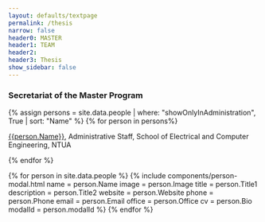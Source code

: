 ```yaml
---
layout: defaults/textpage
permalink: /thesis
narrow: false
header0: MASTER
header1: TEAM
header2:
header3: Thesis
show_sidebar: false
---
```

<div class="container mt-5">
 <h3 class="mt-5 mb-3 colored-main">
    Secretariat of the Master Program
  </h3>
  {% assign persons = site.data.people | where: "showOnlyInAdministration", True | sort: "Name" %}
  {% for person in persons%}
    <p>
      <a href="" data-toggle="modal" data-target="{{person.modalId}}">{{person.Name}}</a>, Administrative Staff, School of Electrical and
      Computer Engineering, NTUA
    </p>
  {% endfor %}

  <!-- Modals -->
  {% for person in site.data.people %}
    {% include components/person-modal.html
      name = person.Name
      image = person.Image
      title = person.Title1
      description = person.Title2
      website = person.Website
      phone = person.Phone
      email = person.Email
      office = person.Office
      cv = person.Bio
      modalId = person.modalId
    %}
  {% endfor %}
</div>
